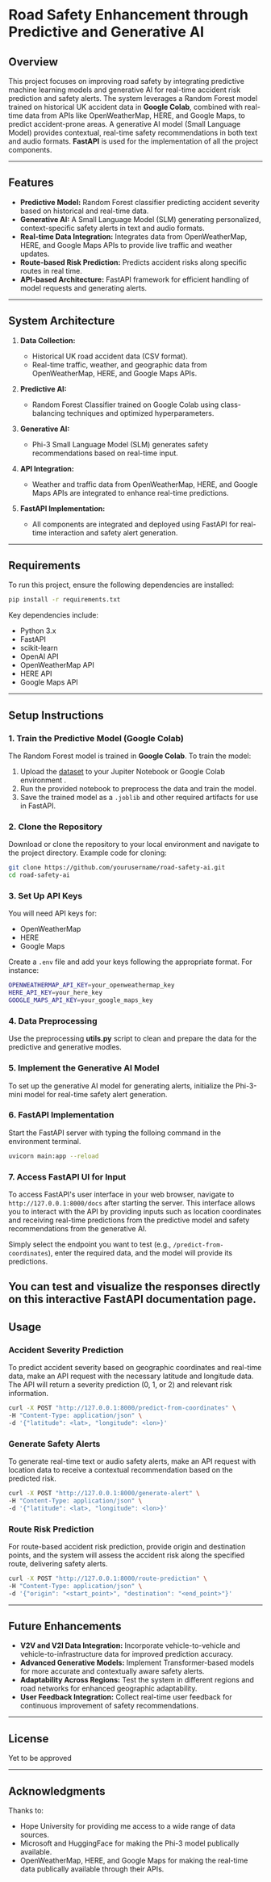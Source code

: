 # Road Safety Enhancement through Predictive and Generative AI

## Overview

This project focuses on improving road safety by integrating predictive machine learning models and generative AI for real-time accident risk prediction and safety alerts. The system leverages a Random Forest model trained on historical UK accident data in **Google Colab**, combined with real-time data from APIs like OpenWeatherMap, HERE, and Google Maps, to predict accident-prone areas. A generative AI model (Small Language Model) provides contextual, real-time safety recommendations in both text and audio formats. **FastAPI** is used for the implementation of all the project components.

---

## Features

- **Predictive Model:** Random Forest classifier predicting accident severity based on historical and real-time data.
- **Generative AI:** A Small Language Model (SLM) generating personalized, context-specific safety alerts in text and audio formats.
- **Real-time Data Integration:** Integrates data from OpenWeatherMap, HERE, and Google Maps APIs to provide live traffic and weather updates.
- **Route-based Risk Prediction:** Predicts accident risks along specific routes in real time.
- **API-based Architecture:** FastAPI framework for efficient handling of model requests and generating alerts.

---

## System Architecture

1. **Data Collection:**
    - Historical UK road accident data (CSV format).
    - Real-time traffic, weather, and geographic data from OpenWeatherMap, HERE, and Google Maps APIs.
  
2. **Predictive AI:**
    - Random Forest Classifier trained on Google Colab using class-balancing techniques and optimized hyperparameters.
  
3. **Generative AI:**
    - Phi-3 Small Language Model (SLM) generates safety recommendations based on real-time input.
  
4. **API Integration:**
    - Weather and traffic data from OpenWeatherMap, HERE, and Google Maps APIs are integrated to enhance real-time predictions.
  
5. **FastAPI Implementation:**
    - All components are integrated and deployed using FastAPI for real-time interaction and safety alert generation.

---

## Requirements

To run this project, ensure the following dependencies are installed:
```bash
pip install -r requirements.txt
```

Key dependencies include:

- Python 3.x
- FastAPI
- scikit-learn
- OpenAI API
- OpenWeatherMap API
- HERE API
- Google Maps API

---

## Setup Instructions

### 1. Train the Predictive Model (Google Colab)

The Random Forest model is trained in **Google Colab**. To train the model:

1. Upload the [dataset]([https://openai.com](https://www.kaggle.com/datasets/syedibrahim03/road-accidents-dataset/data)) to your Jupiter Notebook or Google Colab environment .
2. Run the provided notebook to preprocess the data and train the model.
3. Save the trained model as a `.joblib` and other required artifacts for use in FastAPI.

### 2. Clone the Repository

Download or clone the repository to your local environment and navigate to the project directory. Example code for cloning:
```bash
git clone https://github.com/yourusername/road-safety-ai.git
cd road-safety-ai
```
### 3. Set Up API Keys

You will need API keys for:
- OpenWeatherMap
- HERE
- Google Maps

Create a `.env` file and add your keys following the appropriate format. For instance:
```bash
OPENWEATHERMAP_API_KEY=your_openweathermap_key
HERE_API_KEY=your_here_key
GOOGLE_MAPS_API_KEY=your_google_maps_key
```

### 4. Data Preprocessing

Use the preprocessing **utils.py** script to clean and prepare the data for the predictive and generative modles.


### 5. Implement the Generative AI Model

To set up the generative AI model for generating alerts, initialize the Phi-3-mini model for real-time safety alert generation.

### 6. FastAPI Implementation

Start the FastAPI server with typing the folloing command in the environment terminal.
```bash
uvicorn main:app --reload
```

### 7. Access FastAPI UI for Input

To access FastAPI's user interface in your web browser, navigate to `http://127.0.0.1:8000/docs` after starting the server. This interface allows you to interact with the API by providing inputs such as location coordinates and receiving real-time predictions from the predictive model and safety recommendations from the generative AI.

Simply select the endpoint you want to test (e.g., `/predict-from-coordinates`), enter the required data, and the model will provide its predictions.

You can test and visualize the responses directly on this interactive FastAPI documentation page.
---

## Usage

### Accident Severity Prediction

To predict accident severity based on geographic coordinates and real-time data, make an API request with the necessary latitude and longitude data. The API will return a severity prediction (0, 1, or 2) and relevant risk information.
```bash
curl -X POST "http://127.0.0.1:8000/predict-from-coordinates" \
-H "Content-Type: application/json" \
-d '{"latitude": <lat>, "longitude": <lon>}'
```
### Generate Safety Alerts

To generate real-time text or audio safety alerts, make an API request with location data to receive a contextual recommendation based on the predicted risk.
```bash
curl -X POST "http://127.0.0.1:8000/generate-alert" \
-H "Content-Type: application/json" \
-d '{"latitude": <lat>, "longitude": <lon>}'
```
### Route Risk Prediction

For route-based accident risk prediction, provide origin and destination points, and the system will assess the accident risk along the specified route, delivering safety alerts.
```bash
curl -X POST "http://127.0.0.1:8000/route-prediction" \
-H "Content-Type: application/json" \
-d '{"origin": "<start_point>", "destination": "<end_point>"}'
```
---

## Future Enhancements

- **V2V and V2I Data Integration:** Incorporate vehicle-to-vehicle and vehicle-to-infrastructure data for improved prediction accuracy.
- **Advanced Generative Models:** Implement Transformer-based models for more accurate and contextually aware safety alerts.
- **Adaptability Across Regions:** Test the system in different regions and road networks for enhanced geographic adaptability.
- **User Feedback Integration:** Collect real-time user feedback for continuous improvement of safety recommendations.

---

## License

Yet to be approved

---

## Acknowledgments

Thanks to:
- Hope University for providing me access to a wide range of data sources.
- Microsoft and HuggingFace for making the Phi-3 model publically available.
- OpenWeatherMap, HERE, and Google Maps for making the real-time data publically available through their APIs.
